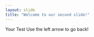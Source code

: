 ```yaml
---
layout: slide
title: "Welcome to our second slide!"
---
```

Your Test 
Use the left arrow to go back!
